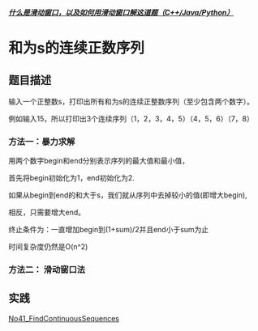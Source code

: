 
##### [什么是滑动窗口，以及如何用滑动窗口解这道题（C++/Java/Python）](https://leetcode-cn.com/problems/he-wei-sde-lian-xu-zheng-shu-xu-lie-lcof/solution/shi-yao-shi-hua-dong-chuang-kou-yi-ji-ru-he-yong-h/)

# 和为s的连续正数序列

## 题目描述
输入一个正整数s，打印出所有和为s的连续正整数序列（至少包含两个数字）。

例如输入15，所以打印出3个连续序列（1，2，3，4，5）（4，5，6）（7，8）

### 方法一：暴力求解

用两个数字begin和end分别表示序列的最大值和最小值，

首先将begin初始化为1，end初始化为2.

如果从begin到end的和大于s，我们就从序列中去掉较小的值(即增大begin),

相反，只需要增大end。

终止条件为：一直增加begin到(1+sum)/2并且end小于sum为止

时间复杂度仍然是O(n^2)
 
### 方法二：  滑动窗口法

## 实践

[No41_FindContinuousSequences](/algorithms-java-example/src/main/java/space.mamba/coding/interviews/No41_FindContinuousSequences.java)
